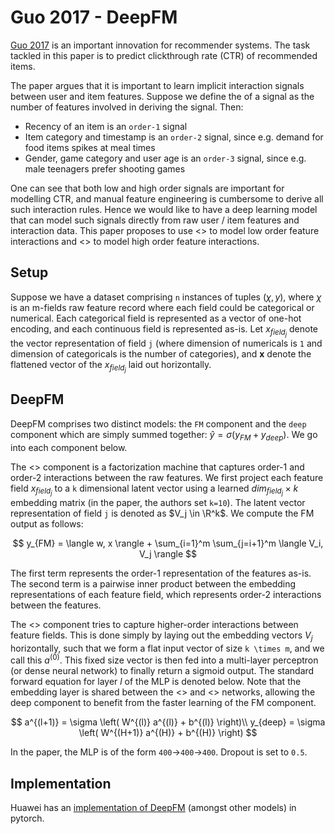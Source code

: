 # Guo 2017 - DeepFM

[Guo 2017](https://arxiv.org/pdf/1703.04247.pdf) is an important innovation for recommender systems. The task tackled in this paper is to predict clickthrough rate (CTR) of recommended items.

The paper argues that it is important to learn implicit interaction signals between user and item features. Suppose we define the <order> of a signal as the number of features involved in deriving the signal. Then:
- Recency of an item is an `order-1` signal
- Item category and timestamp is an `order-2` signal, since e.g. demand for food items spikes at meal times
- Gender, game category and user age is an `order-3` signal, since e.g. male teenagers prefer shooting games

One can see that both low and high order signals are important for modelling CTR, and manual feature engineering is cumbersome to derive all such interaction rules. Hence we would like to have a deep learning model that can model such signals directly from raw user / item features and interaction data. This paper proposes to use <<Factorization Machines>> to model low order feature interactions and <<deep neural network>> to model high order feature interactions.

## Setup

Suppose we have a dataset comprising `n` instances of tuples $(\chi, y)$, where $\chi$ is an m-fields raw feature record where each field could be categorical or numerical. Each categorical field is represented as a vector of one-hot encoding, and each continuous field is represented as-is. Let $x_{field_j}$ denote the vector representation of field `j` (where dimension of numericals is `1` and dimension of categoricals is the number of categories), and $\mathbf{x}$ denote the flattened vector of the $x_{field_j}$ laid out horizontally.

## DeepFM

DeepFM comprises two distinct models: the `FM` component and the `deep` component which are simply summed together: $\hat{y} = \sigma (y_{FM} + y_{deep})$. We go into each component below.

The <<FM>> component is a factorization machine that captures order-1 and order-2 interactions between the raw features. We first project each feature field $x_{field_j}$ to a `k` dimensional latent vector using a learned $dim_{field_j} \times k$ embedding matrix (in the paper, the authors set `k=10`). The latent vector representation of field `j` is denoted as $V_j \in \R^k$. We compute the FM output as follows:

$$
    y_{FM} = \langle w, x \rangle + \sum_{i=1}^m \sum_{j=i+1}^m \langle V_i, V_j \rangle
$$

The first term represents the order-1 representation of the features as-is. The second term is a pairwise inner product between the embedding representations of each feature field, which represents order-2 interactions between the features.

The <<deep>> component tries to capture higher-order interactions between feature fields. This is done simply by laying out the embedding vectors $V_j$ horizontally, such that we form a flat input vector of size `k \times m`, and we call this $a^{(0)}$. This fixed size vector is then fed into a multi-layer perceptron (or dense neural network) to finally return a sigmoid output. The standard forward equation for layer $l$ of the MLP is denoted below. Note that the embedding layer is shared between the <<deep>> and <<FM>> networks, allowing the deep component to benefit from the faster learning of the FM component.

$$
    a^{(l+1)} = \sigma \left( W^{(l)} a^{(l)} + b^{(l)} \right)\\
    y_{deep} = \sigma \left( W^{(H+1)} a^{(H)} + b^{(H)} \right)
$$

In the paper, the MLP is of the form `400`->`400`->`400`. Dropout is set to `0.5`.

## Implementation

Huawei has an [implementation of DeepFM](https://github.com/reczoo/FuxiCTR/tree/main/model_zoo/DeepFM/DeepFM_torch) (amongst other models) in pytorch.